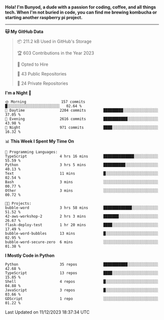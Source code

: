 <p>
<b>Hola! I'm Bunyod, a dude with a passion for coding, coffee, and all things tech. When I'm not buried in code, you can find me brewing kombucha or starting another raspberry pi project.</b>
</p>

---

<!--START_SECTION:waka-->
**🐱 My GitHub Data** 

> 📦 211.2 kB Used in GitHub's Storage 
 > 
> 🏆 603 Contributions in the Year 2023
 > 
> 💼 Opted to Hire
 > 
> 📜 43 Public Repositories 
 > 
> 🔑 24 Private Repositories 
 > 
**I'm a Night 🦉** 

```text
🌞 Morning                157 commits         █░░░░░░░░░░░░░░░░░░░░░░░░   02.64 % 
🌆 Daytime                2204 commits        █████████░░░░░░░░░░░░░░░░   37.05 % 
🌃 Evening                2616 commits        ███████████░░░░░░░░░░░░░░   43.98 % 
🌙 Night                  971 commits         ████░░░░░░░░░░░░░░░░░░░░░   16.32 % 
```


📊 **This Week I Spent My Time On** 

```text
💬 Programming Languages: 
TypeScript               4 hrs 16 mins       ██████████████░░░░░░░░░░░   55.59 % 
Python                   3 hrs 5 mins        ██████████░░░░░░░░░░░░░░░   40.13 % 
Text                     11 mins             █░░░░░░░░░░░░░░░░░░░░░░░░   02.54 % 
Bash                     3 mins              ░░░░░░░░░░░░░░░░░░░░░░░░░   00.77 % 
Other                    3 mins              ░░░░░░░░░░░░░░░░░░░░░░░░░   00.72 % 

🐱‍💻 Projects: 
bubble-word              3 hrs 58 mins       █████████████░░░░░░░░░░░░   51.52 % 
42-aws-workshop-2        2 hrs 3 mins        ███████░░░░░░░░░░░░░░░░░░   26.67 % 
flask-deploy-test        1 hr 20 mins        ████░░░░░░░░░░░░░░░░░░░░░   17.49 % 
bubble-word-bubbles      13 mins             █░░░░░░░░░░░░░░░░░░░░░░░░   02.95 % 
bubble-word-secure-zero  6 mins              ░░░░░░░░░░░░░░░░░░░░░░░░░   01.38 % 
```

**I Mostly Code in Python** 

```text
Python                   35 repos            ███████████░░░░░░░░░░░░░░   42.68 % 
TypeScript               13 repos            ████░░░░░░░░░░░░░░░░░░░░░   15.85 % 
Shell                    4 repos             █░░░░░░░░░░░░░░░░░░░░░░░░   04.88 % 
JavaScript               3 repos             █░░░░░░░░░░░░░░░░░░░░░░░░   03.66 % 
GDScript                 1 repo              ░░░░░░░░░░░░░░░░░░░░░░░░░   01.22 % 
```




 Last Updated on 11/12/2023 18:37:34 UTC
<!--END_SECTION:waka-->
